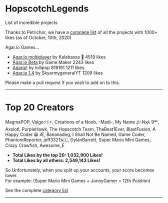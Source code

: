 # HopscotchLegends
List of incredible projects

Thanks to Petrichor, we have a [complete list](https://github.com/JonnyGamer/HopscotchLegends/blob/main/excellent.md) of all the projects with 1000+ likes (as of October, 10th, 2020)

Agar.io Games...
- [Agar.io moltiplayer](https://c.gethopscotch.com/p/xu0i2dzfd) by Kalabassa 🎃 4519 likes
- [Agar.io Beta](https://c.gethopscotch.com/p/xesd9iiot) by Game Maker 2243 likes
- [Agario!](https://c.gethopscotch.com/p/z4z7x5cik) by lollipop 819191 1211 likes
- [Agar.io 1.4](https://c.gethopscotch.com/p/ydyijna8t) by SkyarmygeneralYT 1209 likes

Please make a pull request if you wish to add on to this.

---

# Top 20 Creators

MagmaPOP, Valgo⚡️⚡️⚡️, Creations of a Noob, -Madi-, My Name Ⅎ∩Nʞ⅄ 9ᄐ, Axolotl, PurpleHawk, The Hopscotch Team, TheBest1Ever, BlastFusion, A Happy Coder 😀 Æ, Bananadog, I Shall Not Be Named, Game Coder, PhantomReporter, jeff3321🇳🇱, DylanBarrett, Super Mario Mini Games, Crazy Crawfish, Awesome_E

- **Total Likes by the top 20: 1,032,900 Likes!**
- **Total Likes by all others: 2,549,143 Likes!**

So Unfortunately, when you split up your accounts, your score becomes lower.  
For example: (Super Mario Mini Games + JonnyGamer = 12th Position)

See the complete [category list](https://github.com/JonnyGamer/HopscotchLegends/blob/main/CategorizedByCreator.md)

---
